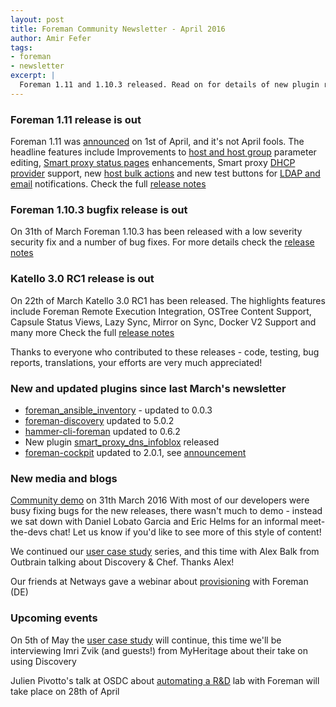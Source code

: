 ```yaml
---
layout: post
title: Foreman Community Newsletter - April 2016
author: Amir Fefer
tags:
- foreman
- newsletter
excerpt: |
  Foreman 1.11 and 1.10.3 released. Read on for details of new plugin releases and new recordings to watch!
---
```


### Foreman 1.11 release is out
Foreman 1.11 was [announced](https://groups.google.com/forum/#!topic/foreman-announce/ZieXOPTC98Q) on 1st of April, and it's not April fools. The headline features include Improvements to [host and host group](https://youtu.be/PXaVBB88b2Y) parameter editing, [Smart proxy status pages](https://youtu.be/BusFmWMsTbI) enhancements, Smart proxy [DHCP provider]() support, new [host bulk actions](https://youtu.be/xTQuF_KX95Q) and new test buttons for [LDAP and email](https://youtu.be/HP45Eo_JXC0) notifications.
Check the full [release notes](http://theforeman.org/manuals/1.11/index.html#Releasenotesfor1.11)

### Foreman 1.10.3 bugfix release is out
On 31th of March Foreman 1.10.3 has been released with a low severity security fix and a number of bug fixes.
For more details check the [release notes](http://theforeman.org/manuals/1.10/index.html#Releasenotesfor1.10.3)

### Katello 3.0 RC1 release is out
On 22th of March Katello 3.0 RC1 has been released. The highlights features include Foreman Remote Execution Integration, OSTree Content Support, Capsule Status Views,  Lazy Sync, Mirror on Sync,  Docker V2 Support and many more
Check the full [release notes](http://www.katello.org/docs/3.0/release_notes/release_notes.html)

Thanks to everyone who contributed to these releases - code, testing, bug reports, translations, your efforts are very much appreciated!

### New and updated plugins since last March's newsletter
 - [foreman_ansible_inventory](https://github.com/theforeman/foreman_ansible_inventory) - updated to 0.0.3
 - [foreman-discovery](https://github.com/theforeman/foreman_discovery) updated to 5.0.2
 - [hammer-cli-foreman](https://github.com/theforeman/hammer-cli-foreman/tree/0.6.2) updated to 0.6.2
 - New plugin [smart_proxy_dns_infoblox](https://github.com/sjoeboo/smart_proxy_dns_infoblox) released
 - [foreman-cockpit](https://github.com/theforeman/foreman_cockpit) updated to 2.0.1, see [announcement](https://groups.google.com/forum/#!topic/foreman-users/3hVeZBDkdyU)


### New media and blogs
[Community demo](https://youtu.be/P6gX5OHXgbw) on 31th March 2016
 With most of our developers were busy fixing bugs for the new releases, there wasn't much to demo - instead we sat down with Daniel Lobato Garcia and Eric Helms for an informal meet-the-devs chat!
Let us know if you'd like to see more of this style of content!
 
We continued our [user case study](https://youtu.be/DMWDJuFgyEU) series, and this time with Alex Balk from Outbrain talking about Discovery & Chef. Thanks Alex!

Our friends at Netways gave a webinar about [provisioning](https://www.netways.de/webinare/webinare_aktuell/foreman_provisionierungswege/) with Foreman (DE)

### Upcoming events
On 5th of May the [user case study](https://plus.google.com/events/cvnrdqab4mhhqvaad4oero18hho) will continue, this time we'll be interviewing Imri Zvik (and guests!) from MyHeritage about their take on using Discovery

Julien Pivotto's talk at OSDC about [automating a R&D](https://www.netways.de/events_schulungen/osdc/program/julien_pivotto_automating_a_rd_lab_with_foreman_what_can_be_hard/) lab with Foreman will take place on 28th of April

